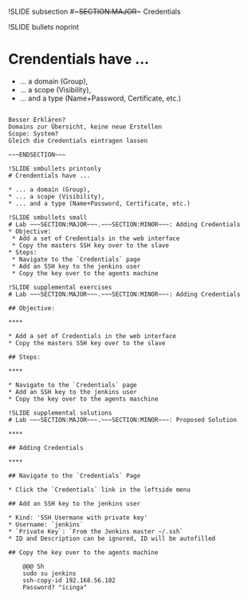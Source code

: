 !SLIDE subsection
#~~~SECTION:MAJOR~~~ Credentials

!SLIDE bullets noprint
# Crendentials have ...

* ... a domain (Group),
* ... a scope (Visibility),
* ... and a type (Name+Password, Certificate, etc.)

~~~SECTION:notes~~~

Besser Erklären?
Domains zur Übersicht, keine neue Erstellen
Scope: System?
Gleich die Credentials eintragen lassen

~~~ENDSECTION~~~

!SLIDE smbullets printonly
# Crendentials have ...

* ... a domain (Group),
* ... a scope (Visibility),
* ... and a type (Name+Password, Certificate, etc.)

!SLIDE smbullets small
# Lab ~~~SECTION:MAJOR~~~.~~~SECTION:MINOR~~~: Adding Credentials
* Objective:
 * Add a set of Credentials in the web interface
 * Copy the masters SSH key over to the slave
* Steps:
 * Navigate to the `Credentials` page
 * Add an SSH key to the jenkins user
 * Copy the key over to the agents machine

!SLIDE supplemental exercises
# Lab ~~~SECTION:MAJOR~~~.~~~SECTION:MINOR~~~: Adding Credentials

## Objective:

****

* Add a set of Credentials in the web interface
* Copy the masters SSH key over to the slave

## Steps:

****

* Navigate to the `Credentials` page
* Add an SSH key to the jenkins user
* Copy the key over to the agents maschine

!SLIDE supplemental solutions
# Lab ~~~SECTION:MAJOR~~~.~~~SECTION:MINOR~~~: Proposed Solution

****

## Adding Credentials

****

## Navigate to the `Credentials` Page

* Click the `Credentials` link in the leftside menu

## Add an SSH key to the jenkins user

* Kind: 'SSH Usermane with private key'
* Username: `jenkins`
* `Private Key`: `From the Jenkins master ~/.ssh`
* ID and Description can be ignored, ID will be autofilled

## Copy the key over to the agents machine

    @@@ Sh
    sudo su jenkins
    ssh-copy-id 192.168.56.102
    Password? "icinga"
